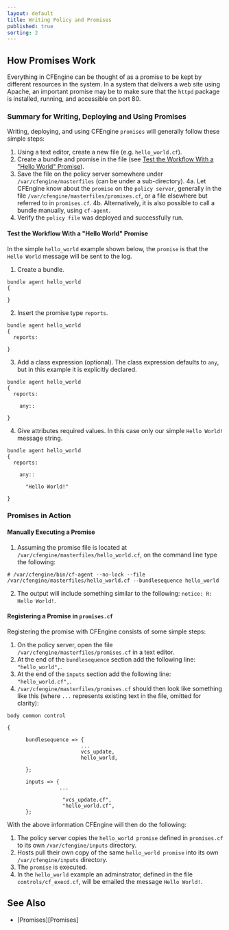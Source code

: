```yaml
---
layout: default
title: Writing Policy and Promises
published: true
sorting: 2
---
```


## How Promises Work ##

Everything in CFEngine can be thought of as a promise to be kept by different resources in the system. In a system that delivers a web site using Apache, an important promise may be to make sure that the `httpd` package is installed, running, and accessible on port 80. 

### Summary for Writing, Deploying and Using Promises ###

Writing, deploying, and using CFEngine `promises` will generally follow these simple steps:

1. Using a text editor, create a new file (e.g. `hello_world.cf`).
2. Create a bundle and promise in the file (see [Test the Workflow With a "Hello World" Promise](#test-the-workflow-with-a-hello-world)).
3. Save the file on the policy server somewhere under `/var/cfengine/masterfiles` (can be under a sub-directory).
4a. Let CFEngine know about the `promise` on the `policy server`, generally in the file `/var/cfengine/masterfiles/promises.cf`, or a file elsewhere but referred to in `promises.cf`.
4b. Alternatively, it is also possible to call a bundle manually, using `cf-agent`.
5. Verify the `policy file` was deployed and successfully run.



#### Test the Workflow With a "Hello World" Promise ####

In the simple `hello_world` example shown below, the `promise` is that the `Hello World` message will be sent to the log. 

1. Create a bundle.

```cf3
bundle agent hello_world
{

}
```

2. Insert the promise type `reports`.

```cf3
bundle agent hello_world
{
  reports:

}
```

3. Add a class expression (optional). The class expression defaults to `any`, but in this example it is explicitly declared.

```cf3
bundle agent hello_world
{
  reports:

    any::

}
```

4. Give attributes required values. In this case only our simple `Hello World!` message string.

```cf3
bundle agent hello_world
{
  reports:

    any::

      "Hello World!"

}
```

### Promises in Action ###

#### Manually Executing a Promise ####

1. Assuming the promise file is located at `/var/cfengine/masterfiles/hello_world.cf`, on the command line type the following: 

```# /var/cfengine/bin/cf-agent --no-lock --file /var/cfengine/masterfiles/hello_world.cf --bundlesequence hello_world```

2. The output will include something similar to the following: `notice: R: Hello World!`.


#### Registering a Promise in `promises.cf` ####

Registering the promise with CFEngine consists of some simple steps:

1. On the policy server, open the file `/var/cfengine/masterfiles/promises.cf` in a text editor.
2.  At the end of the `bundlesequence` section add the following line: `"hello_world",`.
3.  At the end of the `inputs` section add the following line: `"hello_world.cf",`.
4. `/var/cfengine/masterfiles/promises.cf` should then look like something like this (where `...` represents existing text in the file, omitted for clarity):

```cf3
body common control

{

      bundlesequence => {
						...
                        vcs_update,
						hello_world,

      };

      inputs => {
                 ...
				 
                  "vcs_update.cf",
				  "hello_world.cf",
      };
```

With the above information CFEngine will then do the following:

1. The policy server copies the `hello_world promise` defined in `promises.cf` to its own `/var/cfengine/inputs` directory.
2. Hosts pull their own copy of the same `hello_world promise` into its own `/var/cfengine/inputs` directory.
3. The `promise` is executed.
4. In the `hello_world` example an adminstrator, defined in the file `controls/cf_execd.cf`, will be emailed the message `Hello World!`. 

## See Also ##
* [Promises][Promises]